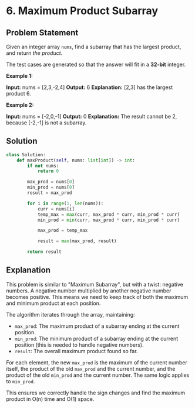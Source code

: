 
# 6. Maximum Product Subarray

## Problem Statement

Given an integer array `nums`, find a subarray that has the largest product, and return *the product*.

The test cases are generated so that the answer will fit in a **32-bit** integer.

**Example 1:**

**Input:** nums = [2,3,-2,4]
**Output:** 6
**Explanation:** [2,3] has the largest product 6.

**Example 2:**

**Input:** nums = [-2,0,-1]
**Output:** 0
**Explanation:** The result cannot be 2, because [-2,-1] is not a subarray.

## Solution

```python
class Solution:
    def maxProduct(self, nums: list[int]) -> int:
        if not nums:
            return 0

        max_prod = nums[0]
        min_prod = nums[0]
        result = max_prod

        for i in range(1, len(nums)):
            curr = nums[i]
            temp_max = max(curr, max_prod * curr, min_prod * curr)
            min_prod = min(curr, max_prod * curr, min_prod * curr)

            max_prod = temp_max

            result = max(max_prod, result)

        return result
```

## Explanation

This problem is similar to "Maximum Subarray", but with a twist: negative numbers. A negative number multiplied by another negative number becomes positive. This means we need to keep track of both the maximum and minimum product at each position.

The algorithm iterates through the array, maintaining:

-   `max_prod`: The maximum product of a subarray ending at the current position.
-   `min_prod`: The minimum product of a subarray ending at the current position (this is needed to handle negative numbers).
-   `result`: The overall maximum product found so far.

For each element, the new `max_prod` is the maximum of the current number itself, the product of the old `max_prod` and the current number, and the product of the old `min_prod` and the current number. The same logic applies to `min_prod`.

This ensures we correctly handle the sign changes and find the maximum product in O(n) time and O(1) space.

